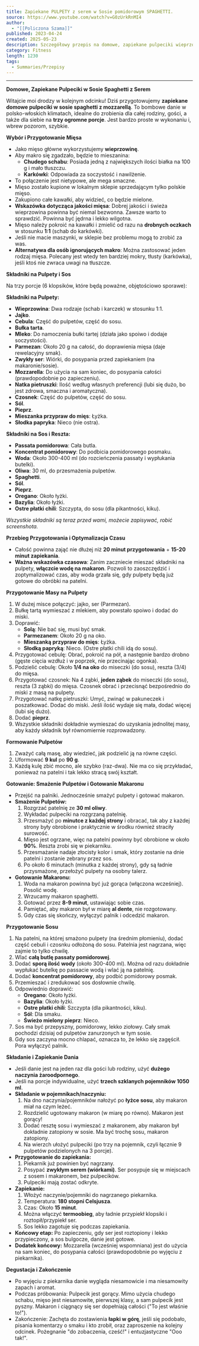 ```yaml
---
title: Zapiekane PULPETY z serem w Sosie pomidorowym SPAGHETTI.
source: https://www.youtube.com/watch?v=G0zUrkRnMI4
author:
  - "[[Policzona Szama]]"
published: 2023-04-24
created: 2025-05-23
description: Szczegółowy przepis na domowe, zapiekane pulpeciki wieprzowe w sosie spaghetti z serem, prezentowany w formie przewodnika krok po kroku z praktycznymi wskazówkami.
category: Fitness
length: 1230
tags:
  - Summaries/Przepisy
---
```



---

**Domowe, Zapiekane Pulpeciki w Sosie Spaghetti z Serem**

Witajcie moi drodzy w kolejnym odcinku! Dziś przygotowujemy **zapiekane domowe pulpeciki w sosie spaghetti z mozzarellą**. To bombowe danie w polsko-włoskich klimatach, idealne do zrobienia dla całej rodziny, gości, a także dla siebie na **trzy ogromne porcje**. Jest bardzo proste w wykonaniu i, wbrew pozorom, szybkie.

**Wybór i Przygotowanie Mięsa**

*   Jako mięso główne wykorzystujemy **wieprzowinę**.
*   Aby makro się zgadzało, będzie to mieszanina:
    *   **Chudego schabu**: Posiada jedną z największych ilości białka na 100 g i mało tłuszczu.
    *   **Karkówki**: Odpowiada za soczystość i nawilżenie.
*   To połączenie jest nietypowe, ale mega smaczne.
*   Mięso zostało kupione w lokalnym sklepie sprzedającym tylko polskie mięso.
*   Zakupiono całe kawałki, aby widzieć, co będzie mielone.
*   **Wskazówka dotycząca jakości mięsa**: Dobrej jakości i świeża wieprzowina powinna być niemal bezwonna. Zawsze warto to sprawdzić. Powinna być jędrna i lekko wilgotna.
*   Mięso należy pokroić na kawałki i zmielić od razu na **drobnych oczkach** w stosunku **1:1** (schab do karkówki).
*   Jeśli nie macie maszynki, w sklepie bez problemu mogą to zrobić za was.
*   **Alternatywa dla osób ignorujących makro**: Można zastosować jeden rodzaj mięsa. Polecany jest wtedy ten bardziej mokry, tłusty (karkówka), jeśli ktoś nie zwraca uwagi na tłuszcze.

**Składniki na Pulpety i Sos**

Na trzy porcje (6 klopsików, które będą poważne, objętościowo sporawe):

**Składniki na Pulpety:**

*   **Wieprzowina**: Dwa rodzaje (schab i karczek) w stosunku 1:1.
*   **Jajko**.
*   **Cebula**: Część do pulpetów, część do sosu.
*   **Bułka tarta**.
*   **Mleko**: Do namoczenia bułki tartej (działa jako spoiwo i dodaje soczystości).
*   **Parmezan**: Około 20 g na całość, do doprawienia mięsa (daje rewelacyjny smak).
*   **Zwykły ser**: Wiórki, do posypania przed zapiekaniem (na makaronie/sosie).
*   **Mozzarella**: Do użycia na sam koniec, do posypania całości (prawdopodobnie po zapieczeniu).
*   **Natka pietruszki**: Ilość według własnych preferencji (lubi się dużo, bo jest zdrowa, smaczna i aromatyczna).
*   **Czosnek**: Część do pulpetów, część do sosu.
*   **Sól**.
*   **Pieprz**.
*   **Mieszanka przypraw do mięs**: Łyżka.
*   **Słodka papryka**: Nieco (nie ostra).

**Składniki na Sos i Reszta:**

*   **Passata pomidorowa**: Cała butla.
*   **Koncentrat pomidorowy**: Do podbicia pomidorowego posmaku.
*   **Woda**: Około 300-400 ml (do rozcieńczenia passaty i wypłukania butelki).
*   **Oliwa**: 30 ml, do przesmażenia pulpetów.
*   **Spaghetti**.
*   **Sól**.
*   **Pieprz**.
*   **Oregano**: Około łyżki.
*   **Bazylia**: Około łyżki.
*   **Ostre płatki chili**: Szczypta, do sosu (dla pikantności, kiku).

*Wszystkie składniki są teraz przed wami, możecie zapisywać, robić screenshota.*

**Przebieg Przygotowania i Optymalizacja Czasu**

*   Całość powinna zająć nie dłużej niż **20 minut przygotowania** + **15-20 minut zapiekania**.
*   **Ważna wskazówka czasowa**: Zanim zaczniecie mieszać składniki na pulpety, **włączcie wodę na makaron**. Pozwoli to zaoszczędzić i zoptymalizować czas, aby woda grzała się, gdy pulpety będą już gotowe do obróbki na patelni.

**Przygotowanie Masy na Pulpety**

1.  W dużej misce połączyć: jajko, ser (Parmezan).
2.  Bułkę tartą wymieszać z mlekiem, aby powstało spoiwo i dodać do miski.
3.  Doprawić:
    *   **Solą**: Nie bać się, musi być smak.
    *   **Parmezanem**: Około 20 g na oko.
    *   **Mieszanką przypraw do mięs**: Łyżka.
    *   **Słodką papryką**: Nieco. (Ostre płatki chili idą do sosu).
4.  Przygotować cebulę: Obrać, pokroić na pół, a następnie bardzo drobno (gęste cięcia wzdłuż i w poprzek, nie przecinając ogonka).
5.  Podzielić cebulę: Około **1/4 na oko** do miseczki (do sosu), reszta (3/4) do mięsa.
6.  Przygotować czosnek: Na 4 ząbki, **jeden ząbek** do miseczki (do sosu), reszta (3 ząbki) do mięsa. Czosnek obrać i przecisnąć bezpośrednio do miski z masą na pulpety.
7.  Przygotować natkę pietruszki: Umyć, zwinąć w pakuneczek i poszatkować. Dodać do miski. Jeśli ilość wydaje się mała, dodać więcej (lubi się dużo).
8.  Dodać **pieprz**.
9.  Wszystkie składniki dokładnie wymieszać do uzyskania jednolitej masy, aby każdy składnik był równomiernie rozprowadzony.

**Formowanie Pulpetów**

1.  Zważyć całą masę, aby wiedzieć, jak podzielić ją na równe części.
2.  Uformować **9 kul** po **90 g**.
3.  Każdą kulę zbić mocno, ale szybko (raz-dwa). Nie ma co się przykładać, ponieważ na patelni i tak lekko stracą swój kształt.

**Gotowanie: Smażenie Pulpetów i Gotowanie Makaronu**

*   Przejść na palniki. Jednocześnie smażyć pulpety i gotować makaron.
*   **Smażenie Pulpetów:**
    1.  Rozgrzać patelnię ze **30 ml oliwy**.
    2.  Wykładać pulpeciki na rozgrzaną patelnię.
    3.  Przesmażyć po **minutce z każdej strony** i obracać, tak aby z każdej strony były obrobione i praktycznie w środku również straciły surowość.
    4.  Mięso jest ogrzane, więc na patelni powinny być obrobione w około **90%**. Reszta zrobi się w piekarniku.
    5.  Przesmażanie nadaje złocisty kolor i smak, który zostanie na dnie patelni i zostanie zebrany przez sos.
    6.  Po około 6 minutach (minutka z każdej strony), gdy są ładnie przysmażone, przełożyć pulpety na osobny talerz.
*   **Gotowanie Makaronu:**
    1.  Woda na makaron powinna być już gorąca (włączona wcześniej). Posolić wodę.
    2.  Wrzucamy makaron spaghetti.
    3.  Gotować przez **8-9 minut**, ustawiając sobie czas.
    4.  Pamiętać, aby makaron był w miarę **al dente**, nie rozgotowany.
    5.  Gdy czas się skończy, wyłączyć palnik i odcedzić makaron.

**Przygotowanie Sosu**

1.  Na patelni, na której smażono pulpety (na średnim płomieniu), dodać część cebuli i czosnku odłożoną do sosu. Patelnia jest nagrzana, więc zajmie to tylko chwilę.
2.  Wlać **całą butlę passaty pomidorowej**.
3.  Dodać **sporą ilość wody** (około 300-400 ml). Można od razu dokładnie wypłukać butelkę po passacie wodą i wlać ją na patelnię.
4.  Dodać **koncentrat pomidorowy**, aby podbić pomidorowy posmak.
5.  Przemieszać i zredukować sos dosłownie chwilę.
6.  Odpowiednio doprawić:
    *   **Oregano**: Około łyżki.
    *   **Bazylia**: Około łyżki.
    *   **Ostre płatki chili**: Szczypta (dla pikantności, kiku).
    *   **Sól**: Dla smaku.
    *   **Świeżo mielony pieprz**: Nieco.
7.  Sos ma być przepyszny, pomidorowy, lekko ziołowy. Cały smak pochodzi dzisiaj od pulpetów zanurzonych w tym sosie.
8.  Gdy sos zaczyna mocno chlapać, oznacza to, że lekko się zagęścił. Pora wyłączyć palnik.

**Składanie i Zapiekanie Dania**

*   Jeśli danie jest na jeden raz dla gości lub rodziny, użyć **dużego naczynia żaroodpornego**.
*   Jeśli na porcje indywidualne, użyć **trzech szklanych pojemników 1050 ml**.
*   **Składanie w pojemnikach/naczyniu:**
    1.  Na dno naczynia/pojemników nałożyć po **łyżce sosu**, aby makaron miał na czym leżeć.
    2.  Rozdzielić ugotowany makaron (w miarę po równo). Makaron jest gorący!
    3.  Dodać resztę sosu i wymieszać z makaronem, aby makaron był dokładnie zatopiony w sosie. Ma być trochę sosu, makaron zatopiony.
    4.  Na wierzch ułożyć pulpeciki (po trzy na pojemnik, czyli łącznie 9 pulpetów podzielonych na 3 porcje).
*   **Przygotowanie do zapiekania:**
    1.  Piekarnik już powinien być nagrzany.
    2.  Posypać **zwykłym serem (wiórkami)**. Ser posypuje się w miejscach z sosem i makaronem, bez pulpecików.
    3.  Pulpeciki mają zostać odkryte.
*   **Zapiekanie:**
    1.  Włożyć naczynie/pojemniki do nagrzanego piekarnika.
    2.  Temperatura: **180 stopni Celsjusza**.
    3.  Czas: Około **15 minut**.
    4.  Można włączyć **termoobieg**, aby ładnie przypiekł klopsiki i roztopił/przypiekł ser.
    5.  Sos lekko zagotuje się podczas zapiekania.
*   **Końcowy etap:** Po zapieczeniu, gdy ser jest roztopiony i lekko przypieczony, a sos bulgocze, danie jest gotowe.
*   **Dodatek końcowy:** Mozzarella (wcześniej wspomniana) jest do użycia na sam koniec, do posypania całości (prawdopodobnie po wyjęciu z piekarnika).

**Degustacja i Zakończenie**

*   Po wyjęciu z piekarnika danie wygląda niesamowicie i ma niesamowity zapach i aromat.
*   Podczas próbowania: Pulpecik jest gorący. Mimo użycia chudego schabu, mięso jest niesamowite, pierwszej klasy, a sam pulpecik jest pyszny. Makaron i ciągnący się ser dopełniają całości ("To jest właśnie to!").
*   Zakończenie: Zachęta do zostawienia **łapki w górę**, jeśli się podobało, pisania komentarzy o smaku i kto zrobił, oraz zaproszenie na kolejny odcinek. Pożegnanie "do zobaczenia, cześć!" i entuzjastyczne "Ooo tak!".